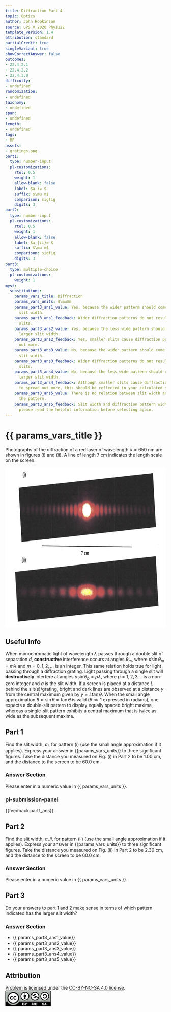 ```yaml
---
title: Diffraction Part 4
topic: Optics
author: John Hopkinson
source: GPS V 2020 Phys122
template_version: 1.4
attribution: standard
partialCredit: true
singleVariant: true
showCorrectAnswer: false
outcomes:
- 22.4.2.1
- 22.4.2.2
- 22.4.3.0
difficulty:
- undefined
randomization:
- undefined
taxonomy:
- undefined
span:
- undefined
length:
- undefined
tags:
- MP
assets:
- gratings.png
part1:
  type: number-input
  pl-customizations:
    rtol: 0.5
    weight: 1
    allow-blank: false
    label: $a_i= $
    suffix: $\mu m$
    comparison: sigfig
    digits: 3
part2:
  type: number-input
  pl-customizations:
    rtol: 0.5
    weight: 1
    allow-blank: false
    label: $a_{ii}= $
    suffix: $\mu m$
    comparison: sigfig
    digits: 3
part3:
  type: multiple-choice
  pl-customizations:
    weight: 1
myst:
  substitutions:
    params_vars_title: Diffraction
    params_vars_units: $\mu$m
    params_part3_ans1_value: Yes, because the wider patterm should come from the larger
      slit width.
    params_part3_ans1_feedback: Wider diffraction patterns do not result from wider
      slits.
    params_part3_ans2_value: Yes, because the less wide pattern should come from the
      larger slit width.
    params_part3_ans2_feedback: Yes, smaller slits cause diffraction patterns to spread
      out more.
    params_part3_ans3_value: No, because the wider pattern should come from the larger
      slit width.
    params_part3_ans3_feedback: Wider diffraction patterns do not result from wider
      slits.
    params_part3_ans4_value: No, because the less wide pattern should come from the
      larger slit width.
    params_part3_ans4_feedback: Although smaller slits cause diffraction patterns
      to spread out more, this should be reflected in your calculated slit widths.
    params_part3_ans5_value: There is no relation between slit width and width of
      the pattern.
    params_part3_ans5_feedback: Slit width and diffraction pattern width are related,
      please read the helpful information before selecting again.
---
```

# {{ params_vars_title }}
Photographs of the diffraction of a red laser of wavelength $\lambda = 650$ nm are shown in figures (i) and (ii). A line of length $7$ cm indicates the length scale on the screen.

<img src="gratings.png" height = 500px>

## Useful Info

When monochromatic light of wavelength $\lambda$ passes through a double slit of separation $d$, <strong>constructive</strong> interference occurs at angles $\theta_m$, where $d\sin\theta_m = m\lambda$  and $m = {0, 1, 2, ...}$ is an integer.  This same relation holds true for light passing through a diffraction grating.  Light passing through a single slit will <strong>destructively</strong> interfere at angles $a\sin\theta_p = p \lambda$, where $p = {1, 2, 3, ..}$ is a non-zero integer and $a$ is the slit width. If a screen is placed at a distance $L$ behind the slit(s)/grating, bright and dark lines are observed at a distance $y$ from the central maximum given by  $y = L\tan\theta$. When the small angle approximation $\theta \approx \sin\theta \approx \tan\theta$ is valid ($\theta \ll 1$ expressed in radians), one expects a double-slit pattern to display equally spaced bright maxima, whereas a single-slit pattern exhibits a central maximum that is twice as wide as the subsequent maxima.

## Part 1

Find the slit width, $a_i$, for pattern (i) (use the small angle approximation if it applies). Express your answer in {{params_vars_units}} to three significant figures. Take the distance you measured on Fig. (i) in Part 2 to be 1.00 cm, and the distance to the screen to be 60.0 cm.

### Answer Section

Please enter in a numeric value in {{ params_vars_units }}.

### pl-submission-panel

{{feedback.part1_ans}}

## Part 2

Find the slit width, $a\_{ii}$, for pattern (ii) (use the small angle approximation if it applies). Express your answer in {{params_vars_units}} to three significant figures. Take the distance you measured on Fig. (ii) in Part 2 to be 2.30 cm, and the distance to the screen to be 60.0 cm.

### Answer Section

Please enter in a numeric value in {{ params_vars_units }}.

## Part 3

Do your answers to part 1 and 2 make sense in terms of which pattern indicated has the larger slit width?

### Answer Section

- {{ params_part3_ans1_value}}
- {{ params_part3_ans2_value}}
- {{ params_part3_ans3_value}}
- {{ params_part3_ans4_value}}
- {{ params_part3_ans5_value}}

## Attribution

Problem is licensed under the [CC-BY-NC-SA 4.0 license](https://creativecommons.org/licenses/by-nc-sa/4.0/).<br> ![The Creative Commons 4.0 license requiring attribution-BY, non-commercial-NC, and share-alike-SA license.](https://raw.githubusercontent.com/firasm/bits/master/by-nc-sa.png)